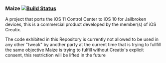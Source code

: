 ### Maize [![Build Status](https://travis-ci.org/ioscreatix/Maize.svg?branch=master)](https://travis-ci.org/ioscreatix/Maize)

A project that ports the iOS 11 Control Center to iOS 10 for Jailbroken devices, this is a commercial product developed by the member(s) of iOS Creatix.

The code exhibited in this Repository is currently not allowed to be used in any other "tweak" by another party at the current time that is trying to fullfill the same objective Maize is trying to fulfill without Creatix's explicit consent, this restriction will be lifted in the future
